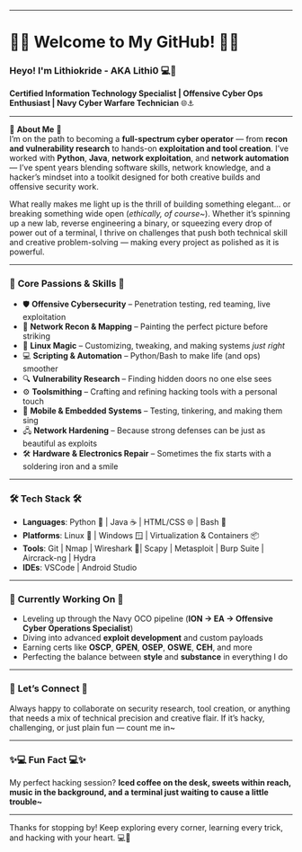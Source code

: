 
---

# 🦋🌙 Welcome to My GitHub! 🌙🦋

### Heyo! I'm Lithiokride - AKA Lithi0 💻🌸  
**Certified Information Technology Specialist | Offensive Cyber Ops Enthusiast | Navy Cyber Warfare Technician** 🌐⚓️

---

🌟 **About Me** 🌟  
I’m on the path to becoming a **full-spectrum cyber operator** — from **recon and vulnerability research** to hands-on **exploitation and tool creation**. I’ve worked with **Python**, **Java**, **network exploitation**, and **network automation** — I’ve spent years blending software skills, network knowledge, and a hacker’s mindset into a toolkit designed for both creative builds and offensive security work.  

What really makes me light up is the thrill of building something elegant… or breaking something wide open (*ethically, of course~*). Whether it’s spinning up a new lab, reverse engineering a binary, or squeezing every drop of power out of a terminal, I thrive on challenges that push both technical skill and creative problem-solving — making every project as polished as it is powerful.

---

### 💖 **Core Passions & Skills** 💖  

* 🛡 **Offensive Cybersecurity** – Penetration testing, red teaming, live exploitation  
* 📡 **Network Recon & Mapping** – Painting the perfect picture before striking  
* 🐧 **Linux Magic** – Customizing, tweaking, and making systems *just right*  
* 💻 **Scripting & Automation** – Python/Bash to make life (and ops) smoother  
* 🔍 **Vulnerability Research** – Finding hidden doors no one else sees  
* ⚙️ **Toolsmithing** – Crafting and refining hacking tools with a personal touch  
* 📲 **Mobile & Embedded Systems** – Testing, tinkering, and making them sing  
* 🖧 **Network Hardening** – Because strong defenses can be just as beautiful as exploits  
* 🛠️ **Hardware & Electronics Repair** – Sometimes the fix starts with a soldering iron and a smile  

---

### 🛠 **Tech Stack** 🛠  
- **Languages**: Python 🐍 | Java ☕ | HTML/CSS 🌐 | Bash 🖤  
- **Platforms**: Linux 🐧 | Windows 🪟 | Virtualization & Containers 📦  
- **Tools**: Git | Nmap | Wireshark 🦈| Scapy | Metasploit | Burp Suite | Aircrack-ng | Hydra
- **IDEs**: VSCode | Android Studio  

---

### 🌱 **Currently Working On** 🌱  
- Leveling up through the Navy OCO pipeline (**ION → EA → Offensive Cyber Operations Specialist**)  
- Diving into advanced **exploit development** and custom payloads  
- Earning certs like **OSCP**, **GPEN**, **OSEP**, **OSWE**, **CEH**, and more  
- Perfecting the balance between **style** and **substance** in everything I do 
---

### 💌 **Let’s Connect** 💌  
Always happy to collaborate on security research, tool creation, or anything that needs a mix of technical precision and creative flair. If it’s hacky, challenging, or just plain fun — count me in~

---

### ✨💻 Fun Fact 💻✨
My perfect hacking session? **Iced coffee on the desk, sweets within reach, music in the background, and a terminal just waiting to cause a little trouble~**  

---

Thanks for stopping by! Keep exploring every corner, learning every trick, and hacking with your heart. 💻💖
